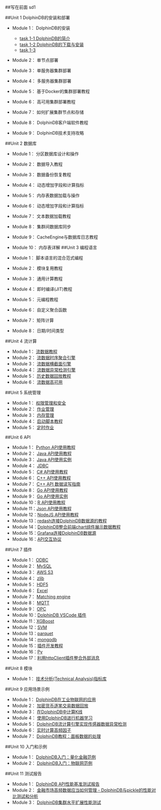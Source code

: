 ##写在前面
sd1

##Unit 1  DolphinDB的安装和部署

- Module 1： DolphinDB的安装
    - [task 1-1 DolphinDB的简介](../task/Unit1/module1/task1.md)
    - [task 1-2 DolphinDB的下载与安装]()
    - [task 1-3 ]()
- Module 2： 单节点部署

- Module 3： 单服务器集群部署

- Module 4： 多服务器集群部署

- Module 5： 基于Docker的集群部署教程

-  Module 6： 高可用集群部署教程

-  Module 7： 如何扩展集群节点和存储

-  Module 8： DolphinDB客户端软件教程

-  Module 9： DolphinDB技术支持攻略

##Unit 2  数据库
-  Module 1： 分区数据库设计和操作

-  Module 2： 数据导入教程
-  Module 3： 数据备份恢复教程
-  Module 4： 动态增加字段和计算指标
-  Module 5： 内存表数据加载与操作
-  Module 6： 动态增加字段和计算指标
-  Module 7： 文本数据加载教程
-  Module 8： 集群间数据库同步
-  Module 9： CacheEngine与数据库日志教程
-  Module 10： 内存表详解
##Unit 3  编程语言
-  Module 1： 脚本语言的混合范式编程
-  Module 2： 模块复用教程
-  Module 3： 通用计算教程
-  Module 4： 即时编译(JIT)教程
-  Module 5： 元编程教程
-  Module 6： 自定义聚合函数
-  Module 7： 矩阵计算
-  Module 8： 日期/时间类型

##Unit 4  流计算
-  Module 1： [流数据教程](streaming_tutorial.md)
-  Module 2： [流数据时序聚合引擎](stream_aggregator.md)
-  Module 3： [流数据横截面引擎](streaming_crossSectionalAggregator.md)
-  Module 4： [流数据异常检测引擎](Anomaly_Detection_Engine.md)
-  Module 5： [历史数据回放教程](historical_data_replay.md)
-  Module 6： [流数据高可用](haStreamingTutorial.md)

##Unit 5  系统管理
-  Module 1：  [权限管理和安全](ACL_and_Security.md)
-  Module 2：  [作业管理](job_management_tutorial.md)
-  Module 3：  [内存管理](memory_management.md)
-  Module 4：  [启动脚本教程](Startup.md)
-  Module 5：  [定时作业](scheduledJob.md)



##Unit 6  API

-  Module 1： [Python API使用教程](../../../api_python3/blob/master/README.md)
-  Module 2： [Java API使用教程](../../../api-java/blob/master/README_CN.md)
-  Module 3： [Java API使用实例](../../../api-java/blob/master/example/README_CN.md)
-  Module 4： [JDBC](../../..//jdbc/blob/master/README_CN.md)
-  Module 5： [C# API使用教程](../../../api-csharp/blob/master/README_CN.md)
-  Module 6： [C++ API使用教程](../../../api-cplusplus/blob/master/README_CN.md)
-  Module 7： [C++ API 数据读写指南](c%2B%2Bapi.md)
-  Module 8： [Go API使用教程](../../../api-go/blob/master/README.md)
-  Module 9： [Go API使用实例](../../../api-go/blob/master/example/README_CN.md)
-  Module 10：[R API使用教程](../../../api-r/blob/master/README_CN.md)
-  Module 11：[Json API使用教程](../../../api-json/blob/master/README_CN.md)
-  Module 12：[NodeJS API使用教程](../../../api-nodejs/blob/master/README.md)
-  Module 13：[redash连接DolphinDB数据源的教程](data_interface_for_redash.md)
-  Module 14：[DolphinDB整合前端chart组件展示数据教程](web_chart_integration.md)
-  Module 15：[Grafana连接DolphinDB数据源](../../../grafana-datasource/blob/master/README_CN.md)
-  Module 16：[API交互协议](api_protocol.md)

##Unit 7  插件
-  Module 1： [ODBC](../../../DolphinDBPlugin/blob/master/odbc/README.md)
-  Module 2： [MySQL](../../../DolphinDBPlugin/blob/master/mysql/README_CN.md)
-  Module 3： [AWS S3](../../../DolphinDBPlugin/blob/master/aws/README_CN.md)
-  Module 4： [zlib](../../../DolphinDBPlugin/blob/master/zlib/README_CN.md)
-  Module 5： [HDF5](../../../DolphinDBPlugin/blob/master/hdf5/README_CN.md)
-  Module 6： [Excel](../../..//excel-add-in)
-  Module 7： [Matching engine](../../../DolphinDBPlugin/blob/master/MatchingEngine/README.md)
-  Module 8： [MQTT](../../../DolphinDBPlugin/blob/master/mqtt/README_CN.md)
-  Module 9： [OPC](../../../DolphinDBPlugin/blob/master/opc/README_CN.md)
-  Module 10：[DolphinDB VSCode 插件](vscode_extension.md)
-  Module 11：[XGBoost](../../../DolphinDBPlugin/blob/master/xgboost/README_CN.md)
-  Module 12：[SVM](../../../DolphinDBPlugin/blob/master/svm/README_CN.md)
-  Module 13：[parquet](../../../DolphinDBPlugin/blob/master/parquet/README_CN.md)
-  Module 14：[mongodb](../../../DolphinDBPlugin/blob/master/mongodb/README.md)
-  Module 15：[插件开发教程](plugin_development_tutorial.md)
-  Module 16：[Py](../../../DolphinDBPlugin/blob/master/py/README.md)
-  Module 17：[利用httpClient插件整合外部消息](send_messages_external_systems.md)

##Unit 8  模块
-  Module 1： [技术分析(Technical Analysis)指标库](ta.md) 

##Unit 9  应用场景示例
-  Module 1： [DolphinDB在工业物联网的应用](iot_demo.md)
-  Module 2： [加密货币逐笔交易数据回放](../../../applications/blob/master/cryptocurr_replay/README.md)
-  Module 3： [在DolphinDB中计算K线](OHLC.md) 
-  Module 4： [使用DolphinDB进行机器学习](machine_learning.md)
-  Module 5： [DolphinDB流计算引擎实现传感器数据异常检测](iot_anomaly_detection.md)
-  Module 6： [实时计算高频因子](hf_factor_streaming.md)
-  Module 7： [DolphinDB教程：面板数据的处理](panel_data.md)

##Unit 10 入门和示例
-  Module 1： [DolphinDB入门：量化金融范例](quant_finance_examples.md)
-  Module 2： [DolphinDB入门：物联网范例](iot_examples.md)

##Unit 11 测试报告
-  Module 1： [DolphinDB API性能基准测试报告](api_performance.md)
-  Module 2： [金融市场高频数据应当如何管理 - DolphinDB与pickle的性能对比测试和分析](DolphinDB_pickle_comparison.md)
-  Module 3： [DolphinDB集群水平扩展性能测试](Cluster_scale_out_performance_test.md)


